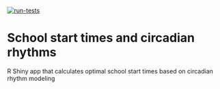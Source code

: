 [![run-tests](https://github.com/ftavella/school-start-times/actions/workflows/run-tests.yaml/badge.svg)](https://github.com/ftavella/school-start-times/actions/workflows/run-tests.yaml)
# School start times and circadian rhythms
R Shiny app that calculates optimal school start times based on circadian rhythm modeling
